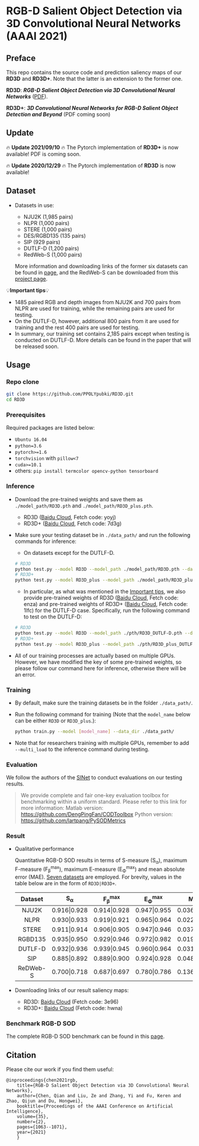 # RGB-D Salient Object Detection via 3D Convolutional Neural Networks (AAAI 2021)
## Preface
This repo contains the source code and prediction saliency maps of our **RD3D** and **RD3D+**. Note that the latter is an extension to the former one.

**RD3D**: ***RGB-D Salient Object Detection via 3D Convolutional Neural Networks*** ([PDF](https://ojs.aaai.org/index.php/AAAI/article/view/16191/15998)).

**RD3D+**: ***3D Convolutional Neural Networks for RGB-D Salient Object Detection and Beyond*** (PDF coming soon)

## Update

:fire: **Update 2021/09/10** :fire: The Pytorch implementation of **RD3D+** is now available! PDF is coming soon.

:fire: **Update 2020/12/29** :fire: The Pytorch implementation of **RD3D** is now available! 

## Dataset

* Datasets in use: 

  * NJU2K (1,985 pairs)
  * NLPR (1,000 pairs)
  * STERE (1,000 pairs)
  * DES/RGBD135 (135 pairs)
  * SIP (929 pairs)
  * DUTLF-D (1,200 pairs)
  * RedWeb-S (1,000 pairs)

  More information and downloading links of the former six datasets can be found in [page](http://dpfan.net/d3netbenchmark/), and the RedWeb-S can be downloaded from this [project page](https://github.com/nnizhang/SMAC).

💡**Important tips**💡

  * 1485 paired RGB and depth images from NJU2K and 700 pairs from NLPR are used for training, while the remaining pairs are used for testing.
  * On the DUTLF-D, however, additional 800 pairs from it are used for training and the rest 400 pairs are used for testing.
  * In summary, our training set contains 2,185 pairs except when testing is conducted on DUTLF-D. More details can be found in the paper that will be released soon.


## Usage
### Repo clone

```bash
git clone https://github.com/PPOLYpubki/RD3D.git
cd RD3D
```

### Prerequisites
Required packages are listed below:

- `Ubuntu 16.04`
- `python=3.6`
- `pytorch>=1.6`
- `torchvision` with `pillow<7`
- `cuda>=10.1`
- others: `pip install termcolor opencv-python tensorboard`

### Inference

* Download the pre-trained weights and save them as `./model_path/RD3D.pth` and `./model_path/RD3D_plus.pth`.

  * RD3D ([Baidu Cloud](https://pan.baidu.com/s/1CQLLcdfsGdOCqjd2iDGVNw), Fetch code: yoyj)
  * RD3D+ ([Baidu Cloud](https://pan.baidu.com/s/17Sd1KYrWe2oD8u4i7kr6OA), Fetch code: 7d3g)
  
* Make sure your testing dataset be in `./data_path/` and run the following commands for inference:

  * On datasets except for the DUTLF-D.

  ```bash
  # RD3D
  python test.py --model RD3D --model_path ./model_path/RD3D.pth --data_path ./data_path/ --save_path ./save/all_results/ 
  # RD3D+
  python test.py --model RD3D_plus --model_path ./model_path/RD3D_plus.pth --data_path ./data_path/ --save_path ./save/all_results/
  ```

  * In particular, as what was mentioned in the [Important tips](#Dataset), we also provide pre-trained weights of RD3D ([Baidu Cloud](https://pan.baidu.com/s/1ioNJ78_7DsRFR2HY23Wmhg), Fetch code: enza) and pre-trained weights of RD3D+ ([Baidu Cloud](https://pan.baidu.com/s/1iuhAMnRXo0Qa-aD5y7SN8w), Fetch code: 1lfc) for the DUTLF-D case. Specifically, run the following command to test on the DUTLF-D:

  ```bash
  # RD3D
  python test.py --model RD3D --model_path ./pth/RD3D_DUTLF-D.pth --data_path ./data_path/ --save_path ./save/all_results/ 
  # RD3D+
  python test.py --model RD3D_plus --model_path ./pth/RD3D_plus_DUTLF-D.pth --data_path ./data_path/ --save_path ./save/all_results/ 
  ```

* All of our training processes are actually based on multiple GPUs. However, we have modified the key of some pre-trained weights, so please follow our command here for inference, otherwise there will be an error.

### Training

* By default, make sure the training datasets be in the folder `./data_path/`.
* Run the following command for training (Note that the `model_name` below can be either `RD3D` or `RD3D_plus`.): 

    ```bash
    python train.py --model [model_name] --data_dir ./data_path/
    ```

* Note that for researchers training with multiple GPUs, remember to add `--multi_load`  to the inference command during testing. 

### Evaluation

We follow the authors of the [SINet](https://github.com/DengPingFan/SINet) to conduct evaluations on our testing results.
> We provide complete and fair one-key evaluation toolbox for benchmarking within a uniform standard. Please refer to this link for more information:
> Matlab version: https://github.com/DengPingFan/CODToolbox
> Python version: https://github.com/lartpang/PySODMetrics
### Result

* Qualitative performance

  Quantitative RGB-D SOD results in terms of S-measure (S<sub>α</sub>), maximum F-measure (F<sub>β</sub><sup>max</sup>), maximum E-measure (E<sub>Φ</sub><sup>max</sup>) and mean absolute error (MAE). [Seven datasets](#Dataset) are employed. For brevity, values in the table below are in the form of `RD3D|RD3D+`.

  | Dataset  | S<sub>α</sub> | F<sub>β</sub><sup>max</sup> | E<sub>Φ</sub><sup>max</sup> |     MAE      |
  | :------: | :-----------: | :-------------------------: | :-------------------------: | :----------: |
  |  NJU2K   | 0.916\|0.928  |        0.914\|0.928         |        0.947\|0.955         | 0.036\|0.033 |
  |   NLPR   | 0.930\|0.933  |        0.919\|0.921         |        0.965\|0.964         | 0.022\|0.022 |
  |  STERE   | 0.911\|0.914  |        0.906\|0.905         |        0.947\|0.946         | 0.037\|0.037 |
  | RGBD135  | 0.935\|0.950  |        0.929\|0.946         |        0.972\|0.982         | 0.019\|0.017 |
  | DUTLF-D  | 0.932\|0.936  |        0.939\|0.945         |        0.960\|0.964         | 0.031\|0.030 |
  |   SIP    | 0.885\|0.892  |        0.889\|0.900         |        0.924\|0.928         | 0.048\|0.046 |
  | ReDWeb-S | 0.700\|0.718  |        0.687\|0.697         |        0.780\|0.786         | 0.136\|0.130 |

* Downloading links of our result saliency maps:
  * RD3D:  [Baidu Cloud](https://pan.baidu.com/s/132ChkfOY9hDQ4FO4ada2Mg) (Fetch code: 3e96)
  * RD3D+: [Baidu Cloud](https://pan.baidu.com/s/10FuFy76JrP725i4q1-6R3A) (Fetch code: hwna) 

### Benchmark RGB-D SOD
The complete RGB-D SOD benchmark can be found in this [page](http://dpfan.net/d3netbenchmark/).


## Citation
Please cite our work if you find them useful:
```
@inproceedings{chen2021rgb,
	title={RGB-D Salient Object Detection via 3D Convolutional Neural Networks},
	author={Chen, Qian and Liu, Ze and Zhang, Yi and Fu, Keren and Zhao, Qijun and Du, Hongwei},
	booktitle={Proceedings of the AAAI Conference on Artificial Intelligence},
	volume={35},
	number={2},
	pages={1063--1071},
	year={2021}
    }
```

